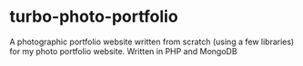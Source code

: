 turbo-photo-portfolio
=====================

A photographic portfolio website written from scratch (using a few libraries) for my photo portfolio website. Written in PHP and MongoDB
